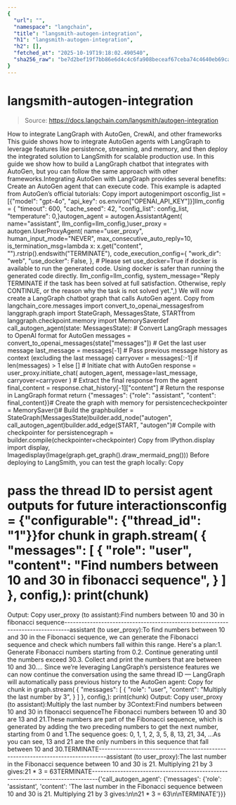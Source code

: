 ```yaml
---
{
  "url": "",
  "namespace": "langchain",
  "title": "langsmith-autogen-integration",
  "h1": "langsmith-autogen-integration",
  "h2": [],
  "fetched_at": "2025-10-19T19:18:02.490540",
  "sha256_raw": "be7d2bef19f7bb86e6d4c4c6fa908beceaf67ceba74c4640eb69cafce3365f9b"
}
---
```


# langsmith-autogen-integration

> Source: https://docs.langchain.com/langsmith/autogen-integration

How to integrate LangGraph with AutoGen, CrewAI, and other frameworks
This guide shows how to integrate AutoGen agents with LangGraph to leverage features like persistence, streaming, and memory, and then deploy the integrated solution to LangSmith for scalable production use. In this guide we show how to build a LangGraph chatbot that integrates with AutoGen, but you can follow the same approach with other frameworks.Integrating AutoGen with LangGraph provides several benefits:
Create an AutoGen agent that can execute code. This example is adapted from AutoGen’s official tutorials:
Copy
import autogenimport osconfig_list = [{"model": "gpt-4o", "api_key": os.environ["OPENAI_API_KEY"]}]llm_config = { "timeout": 600, "cache_seed": 42, "config_list": config_list, "temperature": 0,}autogen_agent = autogen.AssistantAgent( name="assistant", llm_config=llm_config,)user_proxy = autogen.UserProxyAgent( name="user_proxy", human_input_mode="NEVER", max_consecutive_auto_reply=10, is_termination_msg=lambda x: x.get("content", "").rstrip().endswith("TERMINATE"), code_execution_config={ "work_dir": "web", "use_docker": False, }, # Please set use_docker=True if docker is available to run the generated code. Using docker is safer than running the generated code directly. llm_config=llm_config, system_message="Reply TERMINATE if the task has been solved at full satisfaction. Otherwise, reply CONTINUE, or the reason why the task is not solved yet.",)
We will now create a LangGraph chatbot graph that calls AutoGen agent.
Copy
from langchain_core.messages import convert_to_openai_messagesfrom langgraph.graph import StateGraph, MessagesState, STARTfrom langgraph.checkpoint.memory import MemorySaverdef call_autogen_agent(state: MessagesState): # Convert LangGraph messages to OpenAI format for AutoGen messages = convert_to_openai_messages(state["messages"]) # Get the last user message last_message = messages[-1] # Pass previous message history as context (excluding the last message) carryover = messages[:-1] if len(messages) > 1 else [] # Initiate chat with AutoGen response = user_proxy.initiate_chat( autogen_agent, message=last_message, carryover=carryover ) # Extract the final response from the agent final_content = response.chat_history[-1]["content"] # Return the response in LangGraph format return {"messages": {"role": "assistant", "content": final_content}}# Create the graph with memory for persistencecheckpointer = MemorySaver()# Build the graphbuilder = StateGraph(MessagesState)builder.add_node("autogen", call_autogen_agent)builder.add_edge(START, "autogen")# Compile with checkpointer for persistencegraph = builder.compile(checkpointer=checkpointer)
Copy
from IPython.display import display, Imagedisplay(Image(graph.get_graph().draw_mermaid_png()))
Before deploying to LangSmith, you can test the graph locally:
Copy
# pass the thread ID to persist agent outputs for future interactionsconfig = {"configurable": {"thread_id": "1"}}for chunk in graph.stream( { "messages": [ { "role": "user", "content": "Find numbers between 10 and 30 in fibonacci sequence", } ] }, config,): print(chunk)
Output:
Copy
user_proxy (to assistant):Find numbers between 10 and 30 in fibonacci sequence--------------------------------------------------------------------------------assistant (to user_proxy):To find numbers between 10 and 30 in the Fibonacci sequence, we can generate the Fibonacci sequence and check which numbers fall within this range. Here's a plan:1. Generate Fibonacci numbers starting from 0.2. Continue generating until the numbers exceed 30.3. Collect and print the numbers that are between 10 and 30....
Since we’re leveraging LangGraph’s persistence features we can now continue the conversation using the same thread ID — LangGraph will automatically pass previous history to the AutoGen agent:
Copy
for chunk in graph.stream( { "messages": [ { "role": "user", "content": "Multiply the last number by 3", } ] }, config,): print(chunk)
Output:
Copy
user_proxy (to assistant):Multiply the last number by 3Context:Find numbers between 10 and 30 in fibonacci sequenceThe Fibonacci numbers between 10 and 30 are 13 and 21.These numbers are part of the Fibonacci sequence, which is generated by adding the two preceding numbers to get the next number, starting from 0 and 1.The sequence goes: 0, 1, 1, 2, 3, 5, 8, 13, 21, 34, ...As you can see, 13 and 21 are the only numbers in this sequence that fall between 10 and 30.TERMINATE--------------------------------------------------------------------------------assistant (to user_proxy):The last number in the Fibonacci sequence between 10 and 30 is 21. Multiplying 21 by 3 gives:21 * 3 = 63TERMINATE--------------------------------------------------------------------------------{'call_autogen_agent': {'messages': {'role': 'assistant', 'content': 'The last number in the Fibonacci sequence between 10 and 30 is 21. Multiplying 21 by 3 gives:\n\n21 * 3 = 63\n\nTERMINATE'}}}
